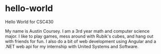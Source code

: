 # hello-world
Hello World for CSC430

My name is Austin Coursey. I am a 3rd year math and computer science major. 
I like to play games, mess around with Rubik's cubes, and hang out with friends for fun. I also do a bit of web development using Angular and a .NET web api for my internship with United Systems and Software. 
